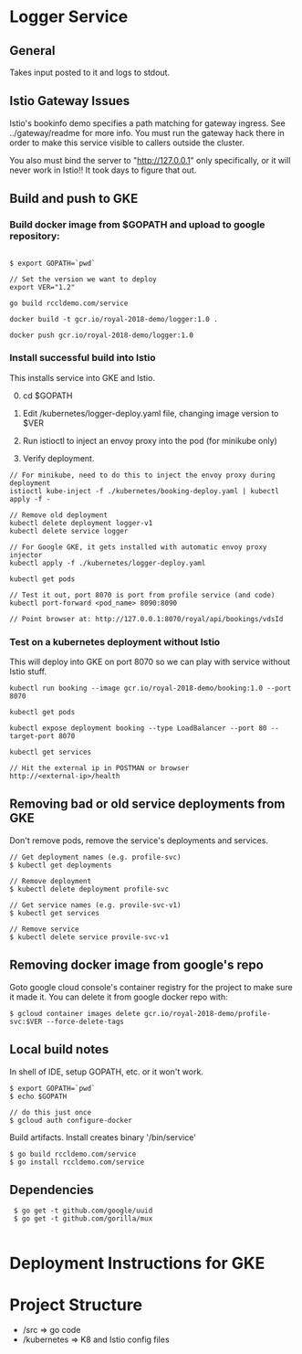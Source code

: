 # Logger Service

## General
Takes input posted to it and logs to stdout.

## Istio Gateway Issues

Istio's bookinfo demo specifies a path matching for gateway ingress.
See ../gateway/readme for more info. You must run the 
gateway hack there in order to make this service visible to 
callers outside the cluster.

You also must bind the server to "http://127.0.0.1" only
specifically, or it will never work in Istio!! It took days to figure
that out.


## Build and push to GKE



### Build docker image from $GOPATH and upload to google repository:
```

$ export GOPATH=`pwd`

// Set the version we want to deploy
export VER="1.2"

go build rccldemo.com/service

docker build -t gcr.io/royal-2018-demo/logger:1.0 .

docker push gcr.io/royal-2018-demo/logger:1.0

```

### Install successful build into Istio
This installs service into GKE and Istio.

0. cd $GOPATH

1. Edit /kubernetes/logger-deploy.yaml file, changing image version to $VER

2. Run istioctl to inject an envoy proxy into the pod (for minikube only)

3. Verify deployment. 


```
// For minikube, need to do this to inject the envoy proxy during deployment
istioctl kube-inject -f ./kubernetes/booking-deploy.yaml | kubectl apply -f -

// Remove old deployment
kubectl delete deployment logger-v1 
kubectl delete service logger

// For Google GKE, it gets installed with automatic envoy proxy injector
kubectl apply -f ./kubernetes/logger-deploy.yaml

kubectl get pods

// Test it out, port 8070 is port from profile service (and code)
kubectl port-forward <pod_name> 8090:8090  

// Point browser at: http://127.0.0.1:8070/royal/api/bookings/vdsId

```

### Test on a kubernetes deployment without Istio
This will deploy into GKE on port 8070 so we can play with service without
Istio stuff. 

```
kubectl run booking --image gcr.io/royal-2018-demo/booking:1.0 --port 8070

kubectl get pods

kubectl expose deployment booking --type LoadBalancer --port 80 --target-port 8070
 
kubectl get services

// Hit the external ip in POSTMAN or browser
http://<external-ip>/health

```

## Removing bad or old service deployments from GKE

Don't remove pods, remove the service's deployments and services.
```
// Get deployment names (e.g. profile-svc)
$ kubectl get deployments

// Remove deployment
$ kubectl delete deployment profile-svc

// Get service names (e.g. provile-svc-v1)
$ kubectl get services

// Remove service
$ kubectl delete service provile-svc-v1
```

## Removing docker image from google's repo
Goto google cloud console's container registry for the project 
to make sure it made it. You can delete it from google docker repo with: 
```
$ gcloud container images delete gcr.io/royal-2018-demo/profile-svc:$VER --force-delete-tags
```

## Local build notes

In shell of IDE, setup GOPATH, etc. or it won't work.
```
$ export GOPATH=`pwd`
$ echo $GOPATH

// do this just once
$ gcloud auth configure-docker
```

Build artifacts. Install creates binary '/bin/service'
```
$ go build rccldemo.com/service
$ go install rccldemo.com/service

```

## Dependencies
```
 $ go get -t github.com/google/uuid
 $ go get -t github.com/gorilla/mux


```

# Deployment Instructions for GKE

# Project Structure
- /src => go code
- /kubernetes => K8 and Istio config files
